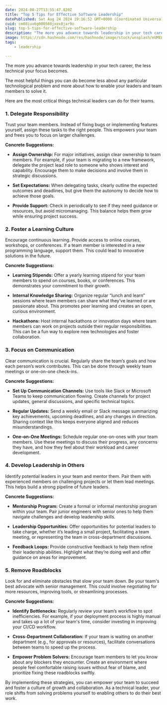 ```yaml
---
date: 2024-08-27T13:55:47.820Z
title: "Top 5 Tips for Effective Software Leadership"
datePublished: Sat Aug 24 2024 19:16:52 GMT+0000 (Coordinated Universal Time)
cuid: cm08iuv6g000508jxex8jar9o
slug: top-5-tips-for-effective-software-leadership
description: "The more you advance towards leadership in your tech career, the less technical your focus becomes. Here are five essential tips for effective software leadership."
image: https://cdn.hashnode.com/res/hashnode/image/stock/unsplash/eUMEWE-7Ewg/upload/0a8e7d45d7aec8284c1c62428e160ca0.jpeg
tags:
    - leadership

---
```


The more you advance towards leadership in your tech career, the less technical your focus becomes.

The most helpful things you can do become less about any particular technological problem and more about how to enable your leaders and team members to solve it.

Here are the most critical things technical leaders can do for their teams.

### 1\. Delegate Responsibility

Trust your team members. Instead of fixing bugs or implementing features yourself, assign these tasks to the right people. This empowers your team and frees you to focus on larger challenges.

**Concrete Suggestions:**

* **Assign Ownership:** For major initiatives, assign clear ownership to team members. For example, if your team is migrating to a new framework, delegate the project lead role to someone who shows interest and capability. Encourage them to make decisions and involve them in strategic discussions.

* **Set Expectations:** When delegating tasks, clearly outline the expected outcomes and deadlines, but give them the autonomy to decide how to achieve those goals.

* **Provide Support:** Check in periodically to see if they need guidance or resources, but avoid micromanaging. This balance helps them grow while ensuring project success.

### 2\. Foster a Learning Culture

Encourage continuous learning. Provide access to online courses, workshops, or conferences. If a team member is interested in a new programming language, support them. This could lead to innovative solutions in the future.

**Concrete Suggestions:**

* **Learning Stipends:** Offer a yearly learning stipend for your team members to spend on courses, books, or conferences. This demonstrates your commitment to their growth.

* **Internal Knowledge Sharing:** Organize regular “lunch and learn” sessions where team members can share what they’ve learned or are passionate about. This promotes peer learning and creates an open, curious environment.

* **Hackathons:** Host internal hackathons or innovation days where team members can work on projects outside their regular responsibilities. This can be a fun way to explore new technologies and foster collaboration.

### 3\. Focus on Communication

Clear communication is crucial. Regularly share the team’s goals and how each person’s work contributes. This can be done through weekly team meetings or one-on-one check-ins.

**Concrete Suggestions:**

* **Set Up Communication Channels:** Use tools like Slack or Microsoft Teams to keep communication flowing. Create channels for project updates, general discussions, and specific technical topics.

* **Regular Updates:** Send a weekly email or Slack message summarizing key achievements, upcoming deadlines, and any changes in direction. Sharing context like this keeps everyone aligned and reduces misunderstandings.

* **One-on-One Meetings:** Schedule regular one-on-ones with your team members. Use these meetings to discuss their progress, any concerns they have, and how they feel about their workload and career development.

### 4\. Develop Leadership in Others

Identify potential leaders in your team and mentor them. Pair them with experienced members on challenging projects or let them lead meetings. This helps build a strong pipeline of future leaders.

**Concrete Suggestions:**

* **Mentorship Program:** Create a formal or informal mentorship program within your team. Pair junior engineers with senior ones to help them navigate challenges and develop leadership skills.

* **Leadership Opportunities:** Offer opportunities for potential leaders to take charge, whether it’s leading a small project, facilitating a team meeting, or representing the team in cross-department discussions.

* **Feedback Loops:** Provide constructive feedback to help them refine their leadership abilities. Highlight what they’re doing well and offer guidance on areas for improvement.

### 5\. Remove Roadblocks

Look for and eliminate obstacles that slow your team down. Be your team's best advocate with senior management. This could involve negotiating for more resources, improving tools, or streamlining processes.

**Concrete Suggestions:**

* **Identify Bottlenecks:** Regularly review your team’s workflow to spot inefficiencies. For example, if your deployment process is highly manual and takes up a lot of your team's time, consider investing in improving your CI/CD workflow.

* **Cross-Department Collaboration:** If your team is waiting on another department (e.g., for approvals or resources), facilitate conversations between teams to speed up the process.

* **Empower Problem Solvers:** Encourage team members to let you know about any blockers they encounter. Create an environment where people feel comfortable raising issues without fear of blame, and prioritize fixing these roadblocks swiftly.

By implementing these strategies, you can empower your team to succeed and foster a culture of growth and collaboration. As a technical leader, your role shifts from solving problems yourself to enabling others to do their best work.
